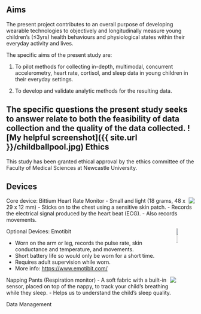 Aims
------
The present project contributes to an overall purpose of developing wearable technologies to objectively and longitudinally measure young children’s (≤3yrs) health behaviours and physiological states within their everyday activity and lives.

The specific aims of the present study are: 

1. To pilot methods for collecting in-depth, multimodal, concurrent accelerometry, heart rate, cortisol, and sleep data in young children in their everyday settings. 

2. To develop and validate analytic methods for the resulting data. 

The specific questions the present study seeks to answer relate to both the feasibility of data collection and the quality of the data collected.
![My helpful screenshot]({{ site.url }}/childballpool.jpg)
Ethics
------
This study has been granted ethical approval by the ethics committee of the Faculty of Medical Sciences at Newcastle University. 

Devices
------
<img style="float: right;" src="{{ site.url }}./Bittium_Faros.png">
Core device: Bittium Heart Rate Monitor
-	Small and light (18 grams, 48 x 29 x 12 mm) 
-	Sticks on to the chest using a sensitive skin patch.
-	Records the electrical signal produced by the heart beat (ECG).
-	Also records movements. 


Optional Devices:
<img style="float: right; width: 10%;" src="{{ site.url }}./EmotiBit.webp">
Emotibit
-	Worn on the arm or leg, records the pulse rate, skin conductance and temperature, and movements. 
-	Short battery life so would only be worn for a short time.
-	Requires adult supervision while worn.
-	More info: https://www.emotibit.com/ 

<img style="float: right;" src="{{ site.url }}./napping.jpg">
Napping Pants (Respiration monitor)
-	A soft fabric with a built-in sensor, placed on top of the nappy, to track your child’s breathing while they sleep.
-	Helps us to understand the child’s sleep quality.

Data Management



